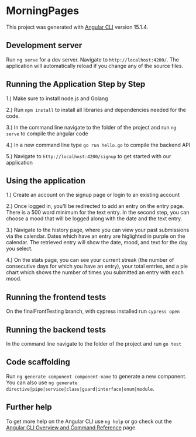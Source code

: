 # MorningPages

This project was generated with [Angular CLI](https://github.com/angular/angular-cli) version 15.1.4.

## Development server

Run `ng serve` for a dev server. Navigate to `http://localhost:4200/`. The application will automatically reload if you change any of the source files.

## Running the Application Step by Step

1.) Make sure to install node.js and Golang

2.) Run `npm install` to install all libraries and dependencies needed for the code. 

3.) In the command line navigate to the folder of the project and run `ng serve` to compile the angular code 

4.) In a new command line type `go run hello.go` to compile the backend API 

5.) Navigate to `http://localhost:4200/signup` to get started with our application

## Using the application
1.) Create an account on the signup page or login to an existing account

2.) Once logged in, you'll be redirected to add an entry on the entry page. There is a 500 word minimum for the text entry. In the second step, you can choose a mood that will be logged along with the date and the text entry.

3.) Navigate to the history page, where you can view your past submissions via the calendar. Dates which have an entry are higlighted in purple on the calendar. The retrieved entry will show the date, mood, and text for the day you select.

4.) On the stats page, you can see your current streak (the number of consecutive days for which you have an entry), your total entries, and a pie chart which shows the number of times you submitted an entry with each mood.

## Running the frontend tests
On the finalFrontTesting branch, with cypress installed run `cypress open`

## Running the backend tests
In the command line navigate to the folder of the project and run `go test` 

## Code scaffolding

Run `ng generate component component-name` to generate a new component. You can also use `ng generate directive|pipe|service|class|guard|interface|enum|module`.


## Further help

To get more help on the Angular CLI use `ng help` or go check out the [Angular CLI Overview and Command Reference](https://angular.io/cli) page.


